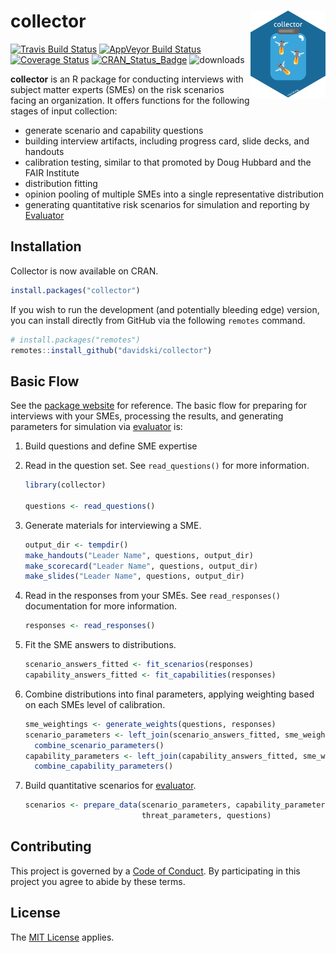 
<!-- README.md is generated from README.Rmd. Please edit that file -->

# collector <a href="https://collector.tidyrisk.org"><img alt="collector Logo" title="collector" align="right" src="man/figures/logo.png" height="139"></a>

<!-- badges: start -->

[![Travis Build
Status](https://travis-ci.org/davidski/collector.svg?branch=master)](https://travis-ci.org/davidski/collector)
[![AppVeyor Build
Status](https://ci.appveyor.com/api/projects/status/github/davidski/collector?branch=master&svg=true)](https://ci.appveyor.com/project/davidski/collector)
[![Coverage
Status](https://codecov.io/gh/davidski/collector/branch/master/graph/badge.svg)](https://codecov.io/github/davidski/collector?branch=master)
[![CRAN\_Status\_Badge](https://www.r-pkg.org/badges/version/collector)](https://cran.r-project.org/package=collector)
![downloads](https://cranlogs.r-pkg.org/badges/grand-total/collector)
<!-- badges: end -->

**collector** is an R package for conducting interviews with subject
matter experts (SMEs) on the risk scenarios facing an organization. It
offers functions for the following stages of input collection:

  - generate scenario and capability questions
  - building interview artifacts, including progress card, slide decks,
    and handouts
  - calibration testing, similar to that promoted by Doug Hubbard and
    the FAIR Institute
  - distribution fitting
  - opinion pooling of multiple SMEs into a single representative
    distribution
  - generating quantitative risk scenarios for simulation and reporting
    by [Evaluator](https://evaluator.tidyrisk.org)

## Installation

Collector is now available on CRAN.

``` r
install.packages("collector")
```

If you wish to run the development (and potentially bleeding edge)
version, you can install directly from GitHub via the following
`remotes` command.

``` r
# install.packages("remotes")
remotes::install_github("davidski/collector")
```

## Basic Flow

See the [package website](https://collector.tidyrisk.org) for reference.
The basic flow for preparing for interviews with your SMEs, processing
the results, and generating parameters for simulation via
[evaluator](https://evaluator.tidyrisk.org) is:

1.  Build questions and define SME expertise

2.  Read in the question set. See `read_questions()` for more
    information.
    
    ``` r
    library(collector)
    
    questions <- read_questions()
    ```

3.  Generate materials for interviewing a SME.
    
    ``` r
    output_dir <- tempdir()
    make_handouts("Leader Name", questions, output_dir)
    make_scorecard("Leader Name", questions, output_dir)
    make_slides("Leader Name", questions, output_dir)
    ```

4.  Read in the responses from your SMEs. See `read_responses()`
    documentation for more information.
    
    ``` r
    responses <- read_responses()
    ```

5.  Fit the SME answers to distributions.
    
    ``` r
    scenario_answers_fitted <- fit_scenarios(responses)
    capability_answers_fitted <- fit_capabilities(responses)
    ```

6.  Combine distributions into final parameters, applying weighting
    based on each SMEs level of calibration.
    
    ``` r
    sme_weightings <- generate_weights(questions, responses)
    scenario_parameters <- left_join(scenario_answers_fitted, sme_weightings, by = "sme") %>% 
      combine_scenario_parameters()
    capability_parameters <- left_join(capability_answers_fitted, sme_weightings, by = "sme") %>% 
      combine_capability_parameters()
    ```

7.  Build quantitative scenarios for
    [evaluator](https://evaluator.tidyrisk.org).
    
    ``` r
    scenarios <- prepare_data(scenario_parameters, capability_parameters, 
                              threat_parameters, questions)
    ```

## Contributing

This project is governed by a [Code of
Conduct](https://collector.tidyrisk.org/CODE_OF_CONDUCT.html). By
participating in this project you agree to abide by these terms.

## License

The [MIT License](LICENSE) applies.
